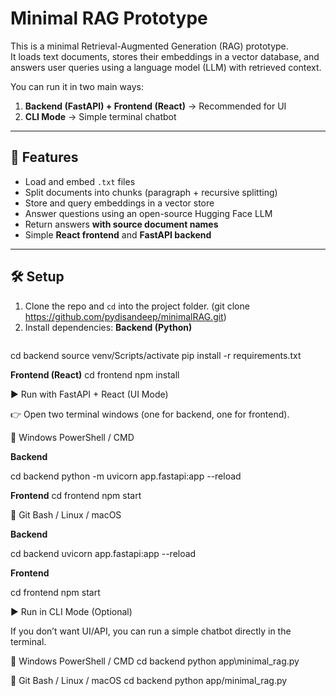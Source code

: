 # Minimal RAG Prototype

This is a minimal Retrieval-Augmented Generation (RAG) prototype.  
It loads text documents, stores their embeddings in a vector database, and answers user queries using a language model (LLM) with retrieved context.  

You can run it in two main ways:
1. **Backend (FastAPI) + Frontend (React)** → Recommended for UI
2. **CLI Mode** → Simple terminal chatbot

---

## 🚀 Features

- Load and embed `.txt` files
- Split documents into chunks (paragraph + recursive splitting)
- Store and query embeddings in a vector store
- Answer questions using an open-source Hugging Face LLM
- Return answers **with source document names**
- Simple **React frontend** and **FastAPI backend**

---

## 🛠️ Setup

1. Clone the repo and `cd` into the project folder. (git clone https://github.com/pydisandeep/minimalRAG.git)
2. Install dependencies:
**Backend (Python)**  
   ```bash
cd backend
source venv/Scripts/activate
pip install -r requirements.txt

 **Frontend (React)**
cd frontend
npm install

▶️ Run with FastAPI + React (UI Mode)

👉 Open two terminal windows (one for backend, one for frontend).

🔹 Windows PowerShell / CMD

**Backend**

cd backend
python -m uvicorn app.fastapi:app --reload

**Frontend**
cd frontend
npm start

🔹 Git Bash / Linux / macOS

**Backend**

cd backend
uvicorn app.fastapi:app --reload

**Frontend**

cd frontend
npm start

▶️ Run in CLI Mode (Optional)

If you don’t want UI/API, you can run a simple chatbot directly in the terminal.

🔹 Windows PowerShell / CMD
cd backend
python app\minimal_rag.py

🔹 Git Bash / Linux / macOS
cd backend
python app/minimal_rag.py


